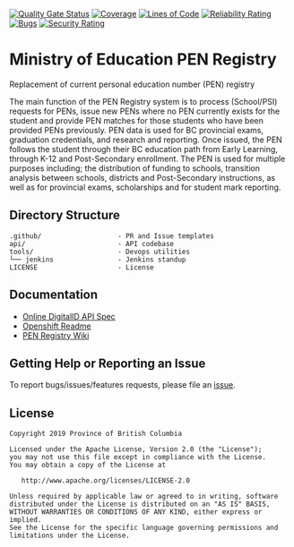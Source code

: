 [![Quality Gate Status](https://sonarcloud.io/api/project_badges/measure?project=bcgov_EDUC-DIGITALID-API&metric=alert_status)](https://sonarcloud.io/dashboard?id=bcgov_EDUC-DIGITALID-API)
[![Coverage](https://sonarcloud.io/api/project_badges/measure?project=bcgov_EDUC-DIGITALID-API&metric=coverage)](https://sonarcloud.io/dashboard?id=bcgov_EDUC-DIGITALID-API)
[![Lines of Code](https://sonarcloud.io/api/project_badges/measure?project=bcgov_EDUC-DIGITALID-API&metric=ncloc)](https://sonarcloud.io/dashboard?id=bcgov_EDUC-DIGITALID-API)
[![Reliability Rating](https://sonarcloud.io/api/project_badges/measure?project=bcgov_EDUC-DIGITALID-API&metric=reliability_rating)](https://sonarcloud.io/dashboard?id=bcgov_EDUC-DIGITALID-API)
[![Bugs](https://sonarcloud.io/api/project_badges/measure?project=bcgov_EDUC-DIGITALID-API&metric=bugs)](https://sonarcloud.io/dashboard?id=bcgov_EDUC-DIGITALID-API)
[![Security Rating](https://sonarcloud.io/api/project_badges/measure?project=bcgov_EDUC-DIGITALID-API&metric=security_rating)](https://sonarcloud.io/dashboard?id=bcgov_EDUC-DIGITALID-API)
# Ministry of Education PEN Registry
Replacement of current personal education number (PEN) registry

The main function of the PEN Registry system is to process (School/PSI) requests for PENs, issue new PENs where no PEN currently exists for the student and provide PEN matches for those students who have been provided PENs previously. PEN data is used for BC provincial exams, graduation credentials, and research and reporting.  Once issued, the PEN follows the student through their BC education path from Early Learning, through K-12 and Post-Secondary enrollment. The PEN is used for multiple purposes including; the distribution of funding to schools, transition analysis between schools, districts and Post-Secondary instructions, as well as for provincial exams, scholarships and for student mark reporting.

## Directory Structure

    .github/                   - PR and Issue templates
    api/                       - API codebase
    tools/                     - Devops utilities
    └── jenkins                - Jenkins standup
    LICENSE                    - License

## Documentation

* [Online DigitalID API Spec](https://digitalid-api-mvubjx-test.pathfinder.gov.bc.ca/swagger-ui/index.html?url=/v3/api-docs)
* [Openshift Readme](openshift/README.md)
* [PEN Registry Wiki](https://github.com/bcgov/EDUC-PEN/wiki)

## Getting Help or Reporting an Issue

To report bugs/issues/features requests, please file an [issue](https://github.com/bcgov/EDUC-PEN/issues).

## License

    Copyright 2019 Province of British Columbia

    Licensed under the Apache License, Version 2.0 (the "License");
    you may not use this file except in compliance with the License.
    You may obtain a copy of the License at

       http://www.apache.org/licenses/LICENSE-2.0

    Unless required by applicable law or agreed to in writing, software
    distributed under the License is distributed on an "AS IS" BASIS,
    WITHOUT WARRANTIES OR CONDITIONS OF ANY KIND, either express or implied.
    See the License for the specific language governing permissions and
    limitations under the License.
